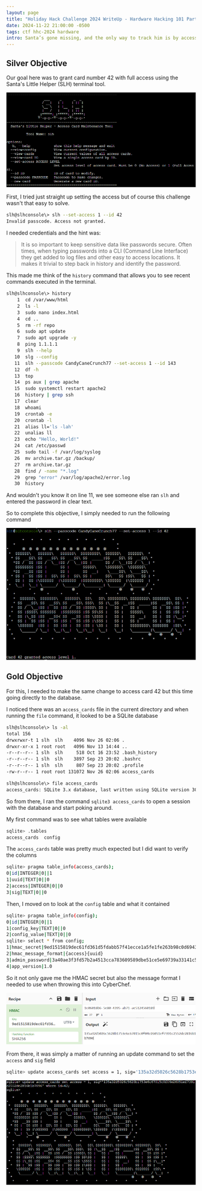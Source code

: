 ```yaml
---
layout: page
title: "Holiday Hack Challenge 2024 WriteUp - Hardware Hacking 101 Part 2"
date: 2024-11-22 21:00:00 -0500
tags: ctf hhc-2024 hardware
intro: Santa’s gone missing, and the only way to track him is by accessing the Wish List in his chest—modify the access_cards database to gain entry!
---
```


## Silver Objective

Our goal here was to grant card number 42 with full access using the Santa's Little Helper (SLH) terminal tool.

![](/images/holidayhackchallenge2024/hardwarehacking_part2_3.png)

First, I tried just straight up setting the access but of course this challenge wasn't that easy to solve.

```bash
slh@slhconsole\> slh --set-access 1 --id 42
Invalid passcode. Access not granted.
```

I needed credentials and the hint was: 

> It is so important to keep sensitive data like passwords secure. Often times, when typing passwords into a CLI (Command Line Interface) they get added to log files and other easy to access locations. It makes it trivial to step back in history and identify the password.

This made me think of the `history` command that allows you to see recent commands executed in the terminal.

```bash
slh@slhconsole\> history
    1  cd /var/www/html
    2  ls -l
    3  sudo nano index.html
    4  cd ..
    5  rm -rf repo
    6  sudo apt update
    7  sudo apt upgrade -y
    8  ping 1.1.1.1
    9  slh --help
   10  slg --config
   11  slh --passcode CandyCaneCrunch77 --set-access 1 --id 143
   12  df -h
   13  top
   14  ps aux | grep apache
   15  sudo systemctl restart apache2
   16  history | grep ssh
   17  clear
   18  whoami
   19  crontab -e
   20  crontab -l
   21  alias ll='ls -lah'
   22  unalias ll
   23  echo "Hello, World!"
   24  cat /etc/passwd
   25  sudo tail -f /var/log/syslog
   26  mv archive.tar.gz /backup/
   27  rm archive.tar.gz
   28  find / -name "*.log"
   29  grep "error" /var/log/apache2/error.log
   30  history
```

And wouldn't you know it on line 11, we see someone else ran `slh` and entered the password in clear text.

So to complete this objective, I simply needed to run the following command

![](/images/holidayhackchallenge2024/hardwarehacking_part2_4.png)

## Gold Objective

For this, I needed to make the same change to access card 42 but this time going directly to the database.

I noticed there was an `access_cards` file in the current directory and when running the `file` command, it looked to be a SQLite database

```bash
slh@slhconsole\> ls -al
total 156
drwxrwxr-t 1 slh  slh    4096 Nov 26 02:06 .
drwxr-xr-x 1 root root   4096 Nov 13 14:44 ..
-r--r--r-- 1 slh  slh     518 Oct 16 23:52 .bash_history
-r--r--r-- 1 slh  slh    3897 Sep 23 20:02 .bashrc
-r--r--r-- 1 slh  slh     807 Sep 23 20:02 .profile
-rw-r--r-- 1 root root 131072 Nov 26 02:06 access_cards
```

```bash
slh@slhconsole\> file access_cards
access_cards: SQLite 3.x database, last written using SQLite version 3040001, file counter 5, database pages 32, cookie 0x2, schema 4, UTF-8, version-valid-for 5
```

So from there, I ran the command `sqlite3 access_cards` to open a session with the database and start poking around.

My first command was to see what tables were available

```bash
sqlite> .tables
access_cards  config
```

The `access_cards` table was pretty much expected but I did want to verify the columns

```bash
sqlite> pragma table_info(access_cards);
0|id|INTEGER|0||1
1|uuid|TEXT|0||0
2|access|INTEGER|0||0
3|sig|TEXT|0||0
```

Then, I moved on to look at the `config` table and what it contained

```bash
sqlite> pragma table_info(config); 
0|id|INTEGER|0||1
1|config_key|TEXT|0||0
2|config_value|TEXT|0||0
sqlite> select * from config;
1|hmac_secret|9ed1515819dec61fd361d5fdabb57f41ecce1a5fe1fe263b98c0d6943b9b232e
2|hmac_message_format|{access}{uuid}
3|admin_password|3a40ae3f3fd57b2a4513cca783609589dbe51ce5e69739a33141c5717c20c9c1
4|app_version|1.0
```

So it not only gave me the HMAC secret but also the message format I needed to use when throwing this into CyberChef.

![](/images/holidayhackchallenge2024/hardwarehacking_part2_2.png)

From there, it was simply a matter of running an update command to set the `access` and `sig` field

```bash
sqlite> update access_cards set access = 1, sig='135a32d5026c5628b1753e6c67015c0f04e26051ef7391c2552de2816b1b7096' where id=42;
```

![](/images/holidayhackchallenge2024/hardwarehacking_part2_1.png)